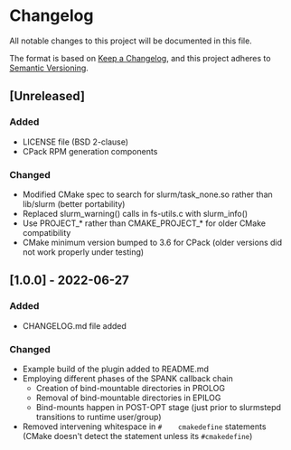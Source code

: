 # Changelog
All notable changes to this project will be documented in this file.

The format is based on [Keep a Changelog](https://keepachangelog.com/en/1.0.0/),
and this project adheres to [Semantic Versioning](https://semver.org/spec/v2.0.0.html).

## [Unreleased]
### Added
- LICENSE file (BSD 2-clause)
- CPack RPM generation components

### Changed
- Modified CMake spec to search for slurm/task_none.so rather than lib/slurm (better portability)
- Replaced slurm_warning() calls in fs-utils.c with slurm_info()
- Use PROJECT_* rather than CMAKE_PROJECT_* for older CMake compatibility
- CMake minimum version bumped to 3.6 for CPack (older versions did not work properly under testing)


## [1.0.0] - 2022-06-27
### Added
- CHANGELOG.md file added

### Changed
- Example build of the plugin added to README.md
- Employing different phases of the SPANK callback chain
    - Creation of bind-mountable directories in PROLOG
    - Removal of bind-mountable directories in EPILOG
    - Bind-mounts happen in POST-OPT stage (just prior to slurmstepd transitions to runtime user/group)
- Removed intervening whitespace in `#    cmakedefine` statements (CMake doesn't detect the statement unless its `#cmakedefine`)
